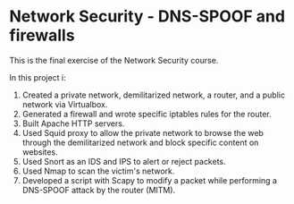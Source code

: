 # Network Security - DNS-SPOOF and firewalls

This is the final exercise of the Network Security course. 

In this project i:

 1. Created a private network, demilitarized network, a router, and a public network via Virtualbox.
 2. Generated a firewall and wrote specific iptables rules for the router.
 3. Built Apache HTTP servers.
 4. Used Squid proxy to allow the private network to browse the web through the demilitarized network and block specific content on websites.
 5. Used Snort as an IDS and IPS to alert or reject packets.
 6. Used Nmap to scan the victim's network.
 7. Developed a script with Scapy to modify a packet while performing a DNS-SPOOF attack by the router (MITM).
